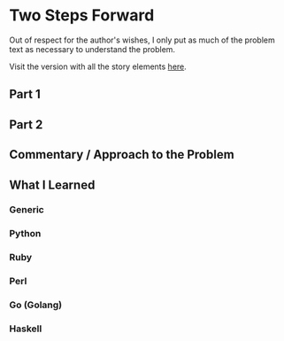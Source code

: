 # Two Steps Forward

Out of respect for the author's wishes, I only put as much of the problem text as necessary to understand the problem.

Visit the version with all the story elements [here](https://adventofcode.com/2016/day/17).

## Part 1

## Part 2

## Commentary / Approach to the Problem

## What I Learned

### Generic

### Python

### Ruby

### Perl

### Go (Golang)

### Haskell
